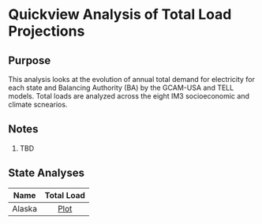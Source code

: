 # Quickview Analysis of Total Load Projections
>
## Purpose
This analysis looks at the evolution of annual total demand for electricity for each state and Balancing Authority (BA) 
by the GCAM-USA and TELL models. Total loads are analyzed across the eight IM3 socioeconomic and climate scnearios.
>
## Notes
>
1. TBD
>
## State Analyses
>
| Name | Total Load |
| :-: | :-: |
| Alaska | [Plot](plots/total_load/AK_Load_Projections.png) |

